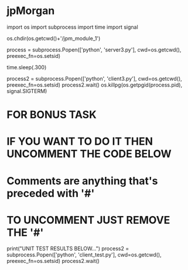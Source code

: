 # jpMorgan
import os
import subprocess
import time
import signal

os.chdir(os.getcwd()+'/jpm_module_1')

process = subprocess.Popen(['python', 'server3.py'], cwd=os.getcwd(), preexec_fn=os.setsid)

time.sleep(.300)

process2 = subprocess.Popen(['python', 'client3.py'], cwd=os.getcwd(), preexec_fn=os.setsid)
process2.wait()
os.killpg(os.getpgid(process.pid), signal.SIGTERM)

# FOR BONUS TASK 
# IF YOU WANT TO DO IT THEN UNCOMMENT THE CODE BELOW
# Comments are anything that's preceded with '#'
# TO UNCOMMENT JUST REMOVE THE '#'

print("UNIT TEST RESULTS BELOW...")
process2 = subprocess.Popen(['python', 'client_test.py'], cwd=os.getcwd(), preexec_fn=os.setsid)
process2.wait()
